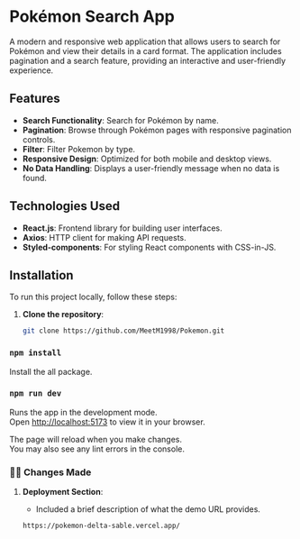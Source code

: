 # Pokémon Search App

A modern and responsive web application that allows users to search for Pokémon and view their details in a card format. The application includes pagination and a search feature, providing an interactive and user-friendly experience.

## Features

- **Search Functionality**: Search for Pokémon by name.
- **Pagination**: Browse through Pokémon pages with responsive pagination controls.
- **Filter**: Filter Pokemon by type.  
- **Responsive Design**: Optimized for both mobile and desktop views.
- **No Data Handling**: Displays a user-friendly message when no data is found.

## Technologies Used

- **React.js**: Frontend library for building user interfaces.
- **Axios**: HTTP client for making API requests.
- **Styled-components**: For styling React components with CSS-in-JS.

## Installation

To run this project locally, follow these steps:

1. **Clone the repository**:

   ```bash
   git clone https://github.com/MeetM1998/Pokemon.git

### `npm install`
Install the all package.
   
### `npm run dev`

Runs the app in the development mode.\
Open [http://localhost:5173](http://localhost:5173) to view it in your browser.

The page will reload when you make changes.\
You may also see any lint errors in the console.

### 🧑‍💻 Changes Made

1. **Deployment Section**:
   - Included a brief description of what the demo URL provides.

   `https://pokemon-delta-sable.vercel.app/`
